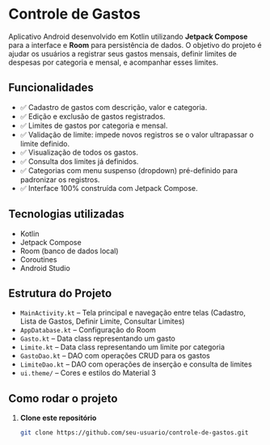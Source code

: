 # Controle de Gastos

Aplicativo Android desenvolvido em Kotlin utilizando **Jetpack Compose** para a interface e **Room** para persistência de dados. O objetivo do projeto é ajudar os usuários a registrar seus gastos mensais, definir limites de despesas por categoria e mensal, e acompanhar esses limites.

## Funcionalidades

- ✅ Cadastro de gastos com descrição, valor e categoria.
- ✅ Edição e exclusão de gastos registrados.
- ✅ Limites de gastos por categoria e mensal.
- ✅ Validação de limite: impede novos registros se o valor ultrapassar o limite definido.
- ✅ Visualização de todos os gastos.
- ✅ Consulta dos limites já definidos.
- ✅ Categorias com menu suspenso (dropdown) pré-definido para padronizar os registros.
- ✅ Interface 100% construída com Jetpack Compose.

## Tecnologias utilizadas

- Kotlin
- Jetpack Compose
- Room (banco de dados local)
- Coroutines
- Android Studio

## Estrutura do Projeto

- `MainActivity.kt` – Tela principal e navegação entre telas (Cadastro, Lista de Gastos, Definir Limite, Consultar Limites)
- `AppDatabase.kt` – Configuração do Room
- `Gasto.kt` – Data class representando um gasto
- `Limite.kt` – Data class representando um limite por categoria
- `GastoDao.kt` – DAO com operações CRUD para os gastos
- `LimiteDao.kt` – DAO com operações de inserção e consulta de limites
- `ui.theme/` – Cores e estilos do Material 3

## Como rodar o projeto

1. **Clone este repositório**
   ```bash
   git clone https://github.com/seu-usuario/controle-de-gastos.git

